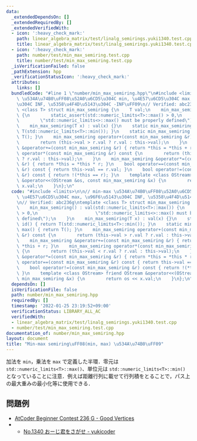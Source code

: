 ```yaml
---
data:
  _extendedDependsOn: []
  _extendedRequiredBy: []
  _extendedVerifiedWith:
  - icon: ':heavy_check_mark:'
    path: linear_algebra_matrix/test/linalg_semirings.yuki1340.test.cpp
    title: linear_algebra_matrix/test/linalg_semirings.yuki1340.test.cpp
  - icon: ':heavy_check_mark:'
    path: number/test/min_max_semiring.test.cpp
    title: number/test/min_max_semiring.test.cpp
  _isVerificationFailed: false
  _pathExtension: hpp
  _verificationStatusIcon: ':heavy_check_mark:'
  attributes:
    links: []
  bundledCode: "#line 1 \"number/min_max_semiring.hpp\"\n#include <limits>\n\n// min-max\
    \ \u534A\u74B0\uFF08\u52A0\u6CD5\u304C min, \u4E57\u6CD5\u304C max, \u96F6\u5143\
    \u304C INF, \u5358\u4F4D\u5143\u304C -INF\uFF09\n// Verified: abc236g\ntemplate\
    \ <class T> struct min_max_semiring {\n    T val;\n    min_max_semiring() : val(std::numeric_limits<T>::max())\
    \ {\n        static_assert(std::numeric_limits<T>::max() > 0,\n              \
    \        \"std::numeric_limits<>::max() must be properly defined\");\n    }\n\
    \    min_max_semiring(T x) : val(x) {}\n    static min_max_semiring id() { return\
    \ T(std::numeric_limits<T>::min()); }\n    static min_max_semiring max() { return\
    \ T(); }\n    min_max_semiring operator+(const min_max_semiring &r) const {\n\
    \        return (this->val > r.val ? r.val : this->val);\n    }\n    min_max_semiring\
    \ &operator+=(const min_max_semiring &r) { return *this = *this + r; }\n    min_max_semiring\
    \ operator*(const min_max_semiring &r) const {\n        return (this->val < r.val\
    \ ? r.val : this->val);\n    }\n    min_max_semiring &operator*=(const min_max_semiring\
    \ &r) { return *this = *this * r; }\n    bool operator==(const min_max_semiring\
    \ &r) const { return this->val == r.val; }\n    bool operator!=(const min_max_semiring\
    \ &r) const { return !(*this == r); }\n    template <class OStream> friend OStream\
    \ &operator<<(OStream &os, const min_max_semiring &x) {\n        return os <<\
    \ x.val;\n    }\n};\n"
  code: "#include <limits>\n\n// min-max \u534A\u74B0\uFF08\u52A0\u6CD5\u304C min,\
    \ \u4E57\u6CD5\u304C max, \u96F6\u5143\u304C INF, \u5358\u4F4D\u5143\u304C -INF\uFF09\
    \n// Verified: abc236g\ntemplate <class T> struct min_max_semiring {\n    T val;\n\
    \    min_max_semiring() : val(std::numeric_limits<T>::max()) {\n        static_assert(std::numeric_limits<T>::max()\
    \ > 0,\n                      \"std::numeric_limits<>::max() must be properly\
    \ defined\");\n    }\n    min_max_semiring(T x) : val(x) {}\n    static min_max_semiring\
    \ id() { return T(std::numeric_limits<T>::min()); }\n    static min_max_semiring\
    \ max() { return T(); }\n    min_max_semiring operator+(const min_max_semiring\
    \ &r) const {\n        return (this->val > r.val ? r.val : this->val);\n    }\n\
    \    min_max_semiring &operator+=(const min_max_semiring &r) { return *this =\
    \ *this + r; }\n    min_max_semiring operator*(const min_max_semiring &r) const\
    \ {\n        return (this->val < r.val ? r.val : this->val);\n    }\n    min_max_semiring\
    \ &operator*=(const min_max_semiring &r) { return *this = *this * r; }\n    bool\
    \ operator==(const min_max_semiring &r) const { return this->val == r.val; }\n\
    \    bool operator!=(const min_max_semiring &r) const { return !(*this == r);\
    \ }\n    template <class OStream> friend OStream &operator<<(OStream &os, const\
    \ min_max_semiring &x) {\n        return os << x.val;\n    }\n};\n"
  dependsOn: []
  isVerificationFile: false
  path: number/min_max_semiring.hpp
  requiredBy: []
  timestamp: '2022-01-25 23:19:52+09:00'
  verificationStatus: LIBRARY_ALL_AC
  verifiedWith:
  - linear_algebra_matrix/test/linalg_semirings.yuki1340.test.cpp
  - number/test/min_max_semiring.test.cpp
documentation_of: number/min_max_semiring.hpp
layout: document
title: "Min-max semiring\uFF08(min, max) \u534A\u74B0\uFF09"
---
```


加法を `min`，乗法を `max` で定義した半環．零元は `std::numeric_limits<T>::max()`、単位元は `std::numeric_limits<T>::min()` となっていることに注意．例えば距離行列に載せて行列積をとることで，パス上の最大重みの最小化等に使用できる．

## 問題例

- [AtCoder Beginner Contest 236 G - Good Vertices](https://atcoder.jp/contests/abc236/tasks/abc236_g)
- - [No.1340 おーじ君をさがせ - yukicoder](https://yukicoder.me/problems/no/1340)
